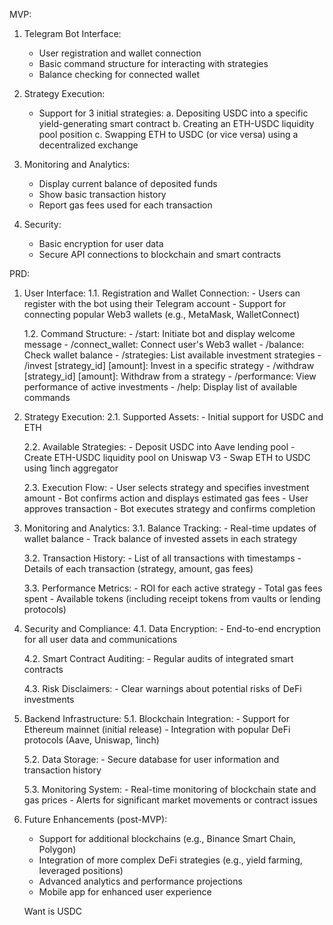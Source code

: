 MVP:

1. Telegram Bot Interface:
   - User registration and wallet connection
   - Basic command structure for interacting with strategies
   - Balance checking for connected wallet

2. Strategy Execution:
   - Support for 3 initial strategies:
     a. Depositing USDC into a specific yield-generating smart contract
     b. Creating an ETH-USDC liquidity pool position
     c. Swapping ETH to USDC (or vice versa) using a decentralized exchange

3. Monitoring and Analytics:
   - Display current balance of deposited funds
   - Show basic transaction history
   - Report gas fees used for each transaction

4. Security:
   - Basic encryption for user data
   - Secure API connections to blockchain and smart contracts

PRD:

1. User Interface:
   1.1. Registration and Wallet Connection:
       - Users can register with the bot using their Telegram account
       - Support for connecting popular Web3 wallets (e.g., MetaMask, WalletConnect)
   
   1.2. Command Structure:
       - /start: Initiate bot and display welcome message
       - /connect_wallet: Connect user's Web3 wallet
       - /balance: Check wallet balance
       - /strategies: List available investment strategies
       - /invest [strategy_id] [amount]: Invest in a specific strategy
       - /withdraw [strategy_id] [amount]: Withdraw from a strategy
       - /performance: View performance of active investments
       - /help: Display list of available commands

2. Strategy Execution:
   2.1. Supported Assets:
       - Initial support for USDC and ETH
   
   2.2. Available Strategies:
       - Deposit USDC into Aave lending pool
       - Create ETH-USDC liquidity pool on Uniswap V3
       - Swap ETH to USDC using 1inch aggregator
   
   2.3. Execution Flow:
       - User selects strategy and specifies investment amount
       - Bot confirms action and displays estimated gas fees
       - User approves transaction
       - Bot executes strategy and confirms completion

3. Monitoring and Analytics:
   3.1. Balance Tracking:
       - Real-time updates of wallet balance
       - Track balance of invested assets in each strategy
   
   3.2. Transaction History:
       - List of all transactions with timestamps
       - Details of each transaction (strategy, amount, gas fees)
   
   3.3. Performance Metrics:
       - ROI for each active strategy
       - Total gas fees spent
       - Available tokens (including receipt tokens from vaults or lending protocols)

4. Security and Compliance:
   4.1. Data Encryption:
       - End-to-end encryption for all user data and communications
   
   4.2. Smart Contract Auditing:
       - Regular audits of integrated smart contracts
   
   4.3. Risk Disclaimers:
       - Clear warnings about potential risks of DeFi investments

5. Backend Infrastructure:
   5.1. Blockchain Integration:
       - Support for Ethereum mainnet (initial release)
       - Integration with popular DeFi protocols (Aave, Uniswap, 1inch)
   
   5.2. Data Storage:
       - Secure database for user information and transaction history
   
   5.3. Monitoring System:
       - Real-time monitoring of blockchain state and gas prices
       - Alerts for significant market movements or contract issues

6. Future Enhancements (post-MVP):
   - Support for additional blockchains (e.g., Binance Smart Chain, Polygon)
   - Integration of more complex DeFi strategies (e.g., yield farming, leveraged positions)
   - Advanced analytics and performance projections
   - Mobile app for enhanced user experience


   Want is USDC